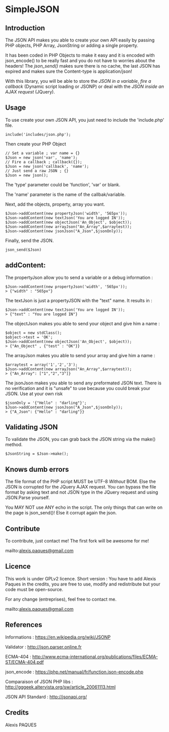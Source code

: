 SimpleJSON
=======

Introduction
-------
The JSON API makes you able to create your own API easily by passing PHP objects, PHP Array, JsonString or adding a single property.

It has been coded in PHP Objects to make it easy and it is encoded with json_encode() to be really fast and you do not have to worries about the headers! The *json_send()* makes sure there is no cache, the last JSON has expired and makes sure the Content-type is application/json!

With this library, you will be able to store the *JSON in a variable*, *fire a callback* (Dynamic script loading or JSONP) or deal with the *JSON inside an AJAX request* (JQuery).

Usage
-------
To use create your own JSON API, you just need to include the 'include.php' file.
	
	include('includes/json.php');

Then create your PHP Object
	
	// Set a variable ; var name = {}
	$Json = new json('var', 'name'); 
	// Fire a callback ; callback({});
	$Json = new json('callback', 'name'); 
	// Just send a raw JSON ; {}
	$Json = new json();

The 'type' parameter could be 'function', 'var' or blank.

The 'name' parameter is the name of the callbak/variable.

Next, add the objects, property, array you want.

	$Json->addContent(new propertyJson('width', '565px'));
	$Json->addContent(new textJson('You are logged IN'));
	$Json->addContent(new objectJson('An_Object', $object));
	$Json->addContent(new arrayJson("An_Array",$arraytest));
	$Json->addContent(new jsonJson("A_Json",$jsonOnly));

Finally, send the JSON.

	json_send($Json)

addContent:
--------

The propertyJson allow you to send a variable or a debug information :

	$Json->addContent(new propertyJson('width', '565px'));
	> {"width" : "565px"}

The textJson is just a propertyJSON with the "text" name. It results in :

	$Json->addContent(new textJson('You are logged IN'));
	> {"text" : "You are logged IN"}

The objectJson makes you able to send your object and give him a name :

	$object = new stdClass();
	$object->test = 'OK';
	$Json->addContent(new objectJson('An_Object', $object));
	> {"An_Object" , {"test" : "OK"}}

The arrayJson makes you able to send your array and give him a name :

	$arraytest = array('1','2','3');
	$Json->addContent(new arrayJson("An_Array",$arraytest));
	> {"An_Array": ["1","2","3"]}

The jsonJson makes you able to send any preformated JSON text. There is no verification and it is "unsafe" to use because you could break your JSON. Use at your own risk

	$jsonOnly = '{"Hello" : "darling"}';
	$Json->addContent(new jsonJson("A_Json",$jsonOnly));
	> {"A_Json": {"Hello" : "darling"}}

Validating JSON
----------

To validate the JSON, you can grab back the JSON string via the make() method.
	
	$JsonString = $Json->make();

Knows dumb errors
----------

The file format of the PHP script MUST be UTF-8 *Without* BOM. Else the JSON is corrupted for the JQuery AJAX request. You can bypass the file format by asking text and not JSON type in the JQuery request and using JSON.Parse yourself.

You MAY NOT use ANY echo in the script. The only things that can write on the page is json_send()! Else it corrupt again the json.


Contribute
----------

To contribute, just contact me! The first fork will be awesome for me!

mailto:alexis.paques@gmail.com


Licence
--------
This work is under GPLv2 licence. Short version : You have to add Alexis Paques in the credits, you are free to use, modify and redistribute but your code must be open-source.

For any change (entreprises), feel free to contact me.

mailto:alexis.paques@gmail.com

References
----------

Informations : https://en.wikipedia.org/wiki/JSONP

Validator : http://json.parser.online.fr

ECMA-404 : http://www.ecma-international.org/publications/files/ECMA-ST/ECMA-404.pdf

json_encode : https://php.net/manual/fr/function.json-encode.php

Comparaison of JSON PHP libs : http://gggeek.altervista.org/sw/article_20061113.html

JSON API Standard : http://jsonapi.org/

Credits 
--------

Alexis PAQUES
